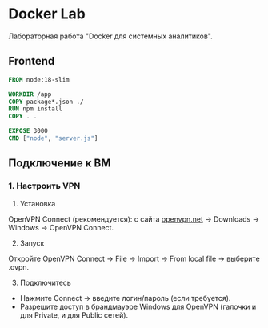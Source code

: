# Docker Lab

Лабораторная работа "Docker для системных аналитиков".

## Frontend

```Dockerfile
FROM node:18-slim

WORKDIR /app
COPY package*.json ./
RUN npm install
COPY . .

EXPOSE 3000
CMD ["node", "server.js"]
```

## Подключение к ВМ

### 1. Настроить VPN

1. Установка

OpenVPN Connect (рекомендуется): с сайта [openvpn.net](https://openvpn.net/client/) → Downloads → Windows → OpenVPN Connect.

2. Запуск

Откройте OpenVPN Connect → File → Import → From local file → выберите .ovpn.

3. Подключитесь

- Нажмите Connect → введите логин/пароль (если требуется).
- Разрешите доступ в брандмауэре Windows для OpenVPN (галочки и для Private, и для Public сетей).
